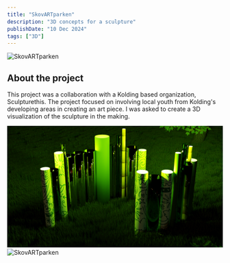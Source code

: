 ```yaml
---
title: "SkovARTparken"
description: "3D concepts for a sculpture"
publishDate: "10 Dec 2024"
tags: ["3D"]
---
```


![SkovARTparken](./skovartparkennight.png)

## About the project

This project was a collaboration with a Kolding based organization, Sculpturethis. The project focused on involving local youth from Kolding's developing areas in creating an art piece. I was asked to create a 3D
visualization of the sculpture in the making.

![SkovARTparken](./skovartparkennightvar.png)
![SkovARTparken](./posterProcessed.png)

